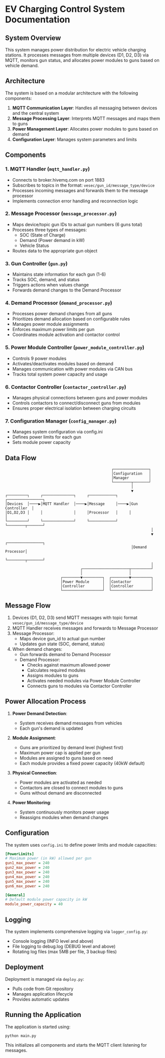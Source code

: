 
# EV Charging Control System Documentation

## System Overview

This system manages power distribution for electric vehicle charging stations. It processes messages from multiple devices (D1, D2, D3) via MQTT, monitors gun status, and allocates power modules to guns based on vehicle demand.

## Architecture

The system is based on a modular architecture with the following components:

1. **MQTT Communication Layer**: Handles all messaging between devices and the central system
2. **Message Processing Layer**: Interprets MQTT messages and maps them to guns
3. **Power Management Layer**: Allocates power modules to guns based on demand
4. **Configuration Layer**: Manages system parameters and limits

## Components

### 1. MQTT Handler (`mqtt_handler.py`)
- Connects to broker.hivemq.com on port 1883
- Subscribes to topics in the format: `vesec/gun_id/message_type/device`
- Processes incoming messages and forwards them to the message processor
- Implements connection error handling and reconnection logic

### 2. Message Processor (`message_processor.py`)
- Maps device/topic gun IDs to actual gun numbers (6 guns total)
- Processes three types of messages:
  - SOC (State of Charge)
  - Demand (Power demand in kW)
  - Vehicle Status
- Routes data to the appropriate gun object

### 3. Gun Controller (`gun.py`)
- Maintains state information for each gun (1-6)
- Tracks SOC, demand, and status
- Triggers actions when values change
- Forwards demand changes to the Demand Processor

### 4. Demand Processor (`demand_processor.py`)
- Processes power demand changes from all guns
- Prioritizes demand allocation based on configurable rules
- Manages power module assignments
- Enforces maximum power limits per gun
- Coordinates module activation and contactor control

### 5. Power Module Controller (`power_module_controller.py`)
- Controls 9 power modules
- Activates/deactivates modules based on demand
- Manages communication with power modules via CAN bus
- Tracks total system power capacity and usage

### 6. Contactor Controller (`contactor_controller.py`)
- Manages physical connections between guns and power modules
- Controls contactors to connect/disconnect guns from modules
- Ensures proper electrical isolation between charging circuits

### 7. Configuration Manager (`config_manager.py`)
- Manages system configuration via config.ini
- Defines power limits for each gun
- Sets module power capacity

## Data Flow

```
                                                ┌────────────────┐
                                                │Configuration   │
                                                │Manager         │
                                                └────────┬───────┘
                                                         │
                                                         ▼
┌─────────┐     ┌──────────────┐     ┌────────────┐     ┌────────────────┐
│Devices  │────▶│MQTT Handler  │────▶│Message     │────▶│Gun Controller  │
│D1,D2,D3 │     │              │     │Processor   │     │                │
└─────────┘     └──────────────┘     └────────────┘     └────────┬───────┘
                                                                  │
                                                                  ▼
                                                         ┌────────────────┐
                                                         │Demand Processor│
                                                         └────────┬───────┘
                                                                  │
                                  ┌─────────────────────┬─────────┘
                                  │                     │
                         ┌────────▼─────────┐  ┌────────▼─────────┐
                         │Power Module      │  │Contactor         │
                         │Controller        │  │Controller        │
                         └──────────────────┘  └──────────────────┘
```

## Message Flow

1. Devices (D1, D2, D3) send MQTT messages with topic format `vesec/gun_id/message_type/device`
2. MQTT Handler receives messages and forwards to Message Processor
3. Message Processor:
   - Maps device gun_id to actual gun number
   - Updates gun state (SOC, demand, status)
4. When demand changes:
   - Gun forwards demand to Demand Processor
   - Demand Processor:
     - Checks against maximum allowed power
     - Calculates required modules
     - Assigns modules to guns
     - Activates needed modules via Power Module Controller
     - Connects guns to modules via Contactor Controller

## Power Allocation Process

1. **Power Demand Detection**:
   - System receives demand messages from vehicles
   - Each gun's demand is updated

2. **Module Assignment**:
   - Guns are prioritized by demand level (highest first)
   - Maximum power cap is applied per gun
   - Modules are assigned to guns based on need
   - Each module provides a fixed power capacity (40kW default)

3. **Physical Connection**:
   - Power modules are activated as needed
   - Contactors are closed to connect modules to guns
   - Guns without demand are disconnected

4. **Power Monitoring**:
   - System continuously monitors power usage
   - Reassigns modules when demand changes

## Configuration

The system uses `config.ini` to define power limits and module capacities:

```ini
[PowerLimits]
# Maximum power (in kW) allowed per gun
gun1_max_power = 240
gun2_max_power = 240
gun3_max_power = 240
gun4_max_power = 240
gun5_max_power = 240
gun6_max_power = 240

[General]
# Default module power capacity in kW
module_power_capacity = 40
```

## Logging

The system implements comprehensive logging via `logger_config.py`:
- Console logging (INFO level and above)
- File logging to debug.log (DEBUG level and above)
- Rotating log files (max 5MB per file, 3 backup files)

## Deployment

Deployment is managed via `deploy.py`:
- Pulls code from Git repository
- Manages application lifecycle
- Provides automatic updates

## Running the Application

The application is started using:
```bash
python main.py
```

This initializes all components and starts the MQTT client listening for messages.
